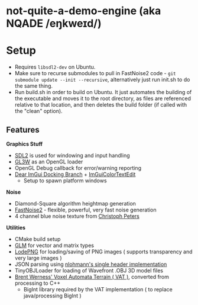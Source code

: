 # not-quite-a-demo-engine (aka NQADE /eŋkweɪd/)

# Setup
- Requires `libsdl2-dev` on Ubuntu.
- Make sure to recurse submodules to pull in FastNoise2 code - `git submodule update --init --recursive`, alternatively just run init.sh to do the same thing.
- Run build.sh in order to build on Ubuntu. It just automates the building of the executable and moves it to the root directory, as files are referenced relative to that location, and then deletes the build folder (if called with the "clean" option).



## Features
  **Graphics Stuff**
  - [SDL2](https://wiki.libsdl.org/) is used for windowing and input handling
  - [GL3W](https://github.com/skaslev/gl3w) as an OpenGL loader
  - OpenGL Debug callback for error/warning reporting
  - [Dear ImGui Docking Branch](https://github.com/ocornut/imgui/tree/docking) + [ImGuiColorTextEdit](https://github.com/BalazsJako/ImGuiColorTextEdit)
    - Setup to spawn platform windows


  **Noise**
  - Diamond-Square algorithm heightmap generation
  - [FastNoise2](https://github.com/Auburn/FastNoise2) - flexible, powerful, very fast noise generation
  - 4 channel blue noise texture from [Christoph Peters](http://momentsingraphics.de/BlueNoise.html)


  **Utilities**
  - CMake build setup
  - [GLM](http://glm.g-truc.net/0.9.8/api/index.html) for vector and matrix types
  - [LodePNG](https://lodev.org/lodepng/) for loading/saving of PNG images ( supports transparency and very large images )
  - JSON parsing using [nlohmann's single header implementation](https://github.com/nlohmann/json)
  - TinyOBJLoader for loading of Wavefront .OBJ 3D model files
  - [Brent Werness' Voxel Automata Terrain ( VAT )](https://bitbucket.org/BWerness/voxel-automata-terrain/src/master/), converted from processing to C++
    - BigInt library required by the VAT implementation ( to replace java/processing BigInt )

